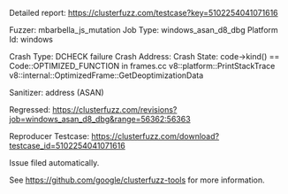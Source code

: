 Detailed report: https://clusterfuzz.com/testcase?key=5102254041071616

Fuzzer: mbarbella_js_mutation
Job Type: windows_asan_d8_dbg
Platform Id: windows

Crash Type: DCHECK failure
Crash Address: 
Crash State:
  code->kind() == Code::OPTIMIZED_FUNCTION in frames.cc
  v8::platform::PrintStackTrace
  v8::internal::OptimizedFrame::GetDeoptimizationData
  
Sanitizer: address (ASAN)

Regressed: https://clusterfuzz.com/revisions?job=windows_asan_d8_dbg&range=56362:56363

Reproducer Testcase: https://clusterfuzz.com/download?testcase_id=5102254041071616

Issue filed automatically.

See https://github.com/google/clusterfuzz-tools for more information.